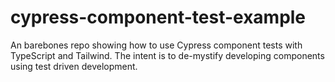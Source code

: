 # cypress-component-test-example

An barebones repo showing how to use Cypress component tests with TypeScript and Tailwind. The intent is to de-mystify developing components using test driven development.
